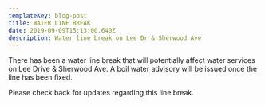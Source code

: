 ```yaml
---
templateKey: blog-post
title: WATER LINE BREAK
date: 2019-09-09T15:13:00.640Z
description: Water line break on Lee Dr & Sherwood Ave
---
```

There has been a water line break that will potentially affect water services on Lee Drive & Sherwood Ave. A boil water advisory will be issued once the line has been fixed. 

Please check back for updates regarding this line break.
